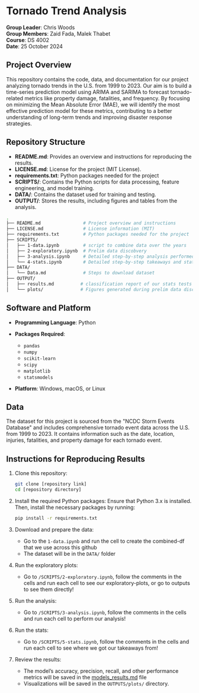 # Tornado Trend Analysis

**Group Leader**: Chris Woods  
**Group Members**: Zaid Fada, Malek Thabet  
**Course**: DS 4002  
**Date**: 25 October 2024

## Project Overview

This repository contains the code, data, and documentation for our project analyzing tornado trends in the U.S. from 1999 to 2023. Our aim is to build a time-series prediction model using ARIMA and SARIMA to forecast tornado-related metrics like property damage, fatalities, and frequency. By focusing on minimizing the Mean Absolute Error (MAE), we will identify the most effective prediction model for these metrics, contributing to a better understanding of long-term trends and improving disaster response strategies.

## Repository Structure

- **README.md**: Provides an overview and instructions for reproducing the results.
- **LICENSE.md**: License for the project (MIT License).
- **requirements.txt**: Python packages needed for the project
- **SCRIPTS/**: Contains the Python scripts for data processing, feature engineering, and model training.
- **DATA/**: Contains the dataset used for training and testing.
- **OUTPUT/**: Stores the results, including figures and tables from the analysis.

```bash
.
├── README.md                # Project overview and instructions
├── LICENSE.md               # License information (MIT)
├── requirements.txt         # Python packages needed for the project
├── SCRIPTS/
│   ├── 1-data.ipynb         # script to combine data over the years
│   ├── 2-exploratory.ipynb  # Prelim data discobvery
│   ├── 3-analysis.ipynb     # Detailed step-by-step analysis performed
│   └── 4-stats.ipynb        # Detailed step-by-step takeaways and stats performed
├── DATA/
│   └── Data.md              # Steps to download dataset
├── OUTPUT/
│   ├── results.md          # classification report of our stats tests
│   └── plots/              # Figures generated during prelim data discovery
```

## Software and Platform

- **Programming Language**: Python
- **Packages Required**:

  - `pandas`
  - `numpy`
  - `scikit-learn`
  - `scipy`
  - `matplotlib`
  - `statsmodels`

- **Platform**: Windows, macOS, or Linux

## Data

The dataset for this project is sourced from the "NCDC Storm Events Database" and includes comprehensive tornado event data across the U.S. from 1999 to 2023. It contains information such as the date, location, injuries, fatalities, and property damage for each tornado event.

## Instructions for Reproducing Results

1. Clone this repository:

   ```bash
   git clone [repository link]
   cd [repository directory]
   ```

2. Install the required Python packages: Ensure that Python 3.x is installed. Then, install the necessary packages by running:
   ```bash
   pip install -r requirements.txt
   ```
3. Download and prepare the data:

   - Go to the `1-data.ipynb` and run the cell to create the combined-df that we use across this github
   - The dataset will be in the `DATA/` folder

4. Run the exploratory plots:

   - Go to `/SCRIPTS/2-exploratory.ipynb`, follow the comments in the cells and run each cell to see our exploratory-plots, or go to outputs to see them directly!

5. Run the analysis:

   - Go to `/SCRIPTS/3-analysis.ipynb`, follow the comments in the cells and run each cell to perform our analysis!

6. Run the stats:

   - Go to `/SCRIPTS/5-stats.ipynb`, follow the comments in the cells and run each cell to see where we got our takeaways from!

7. Review the results:
   - The model’s accuracy, precision, recall, and other performance metrics will be saved in the [models_results.md](OUTPUTS/models_results.md) file
   - Visualizations will be saved in the `OUTPUTS/plots/` directory.
